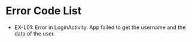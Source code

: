 # Error Code List

- EX-L01: Error in LoginActivity. App failed to get the username and the data of the user.